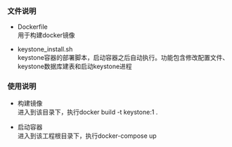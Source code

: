 ### 文件说明
 - Dockerfile  
   用于构建docker镜像 

 - keystone_install.sh  
   keystone容器的部署脚本，启动容器之后自动执行。功能包含修改配置文件、keystone数据库建表和启动keystone进程  

### 使用说明
 - 构建镜像  
   进入到该目录下，执行docker build -t keystone:1 .  

 - 启动容器  
   进入到该工程根目录下，执行docker-compose up  
